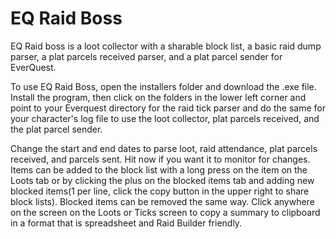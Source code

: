 # EQ Raid Boss

EQ Raid boss is a loot collector with a sharable block list, a basic raid dump parser, a plat parcels received parser, and a plat parcel sender for EverQuest.

To use EQ Raid Boss, open the installers folder and download the .exe file.  Install the 
program, then click on the folders in the lower left corner and point to your Everquest directory for the raid tick parser and do the same for your character's log file to use the loot collector, plat parcels received, and the plat parcel sender.

Change the start and end dates to parse loot, raid attendance, plat parcels received, and parcels sent.  Hit now if you want it to monitor for 
changes.  Items can be added to the block list with a long press on the item on the Loots tab or by clicking the plus on the blocked items tab and adding new blocked items(1 per line, click the copy button in the upper right to share block lists).  Blocked items can be removed the same way.  Click anywhere on the screen on the Loots or Ticks screen to copy a summary to clipboard in a format that is spreadsheet and Raid Builder friendly.
